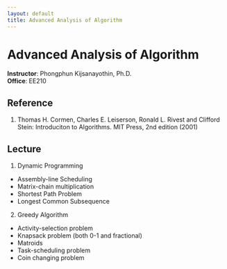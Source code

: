 ```yaml
---
layout: default
title: Advanced Analysis of Algorithm
---
```


# Advanced Analysis of Algorithm

**Instructor**: Phongphun Kijsanayothin, Ph.D.  
**Office**: EE210  

## Reference

1. Thomas H. Cormen, Charles E. Leiserson, Ronald L. Rivest and 
  Clifford Stein: Introduciton to Algorithms. MIT Press, 2nd edition (2001)

## Lecture

1. Dynamic Programming
  - Assembly-line Scheduling  
  - Matrix-chain multiplication  
  - Shortest Path Problem  
  - Longest Common Subsequence  
2. Greedy Algorithm
  - Activity-selection problem  
  - Knapsack problem (both 0-1 and fractional)  
  - Matroids  
  - Task-scheduling problem  
  - Coin changing problem  


